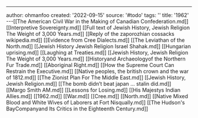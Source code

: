 ---
author: ohmanfoo
created: '2022-09-15'
source: '#todo'
tags: ''
title: '1962'
---[[The American Civil War in the Making of Canadian Confederation.md]]
[[Interpretive Sovereignty.md]]
[[Full text of Jewish History, Jewish Religion The Weight of 3,000 Years.md]]
[[Reply of the zaporozhian cossacks wikipedia.md]]
[[Evidence from Cree Dialects.md]]
[[The Leviathan of the North.md]]
[[Jewish History Jewish Religion Israel Shahak.md]]
[[Hungarian uprising.md]]
[[Laughing at Treaties.md]]
[[Jewish History, Jewish Religion The Weight of 3,000 Years.md]]
[[Historyand Archaeologyof the Northern Fur Trade.md]]
[[Aboriginal Right.md]]
[[How the Supreme Court Can Restrain the Executive.md]]
[[Native peoples, the british crown and the war of 1812.md]]
[[The Zionist Plan For The Middle East.md]]
[[Jewish History, Jewish Religion.md]]
[[The bomb didn’t beat japan … stalin did.md]]
[[Margo Smith AM.md]]
[[Lessons for Losing.md]]
[[His Majestys Indian Allies.md]]
[[1962.md]]
[[War.md]]
[[Cree.md]]
[[North.md]]
[[Native Mixed Blood and White Wives of Laborers at Fort Nisqually.md]]
[[The Hudson's BayCompanyand Its Critics in the Eighteenth Century.md]]
